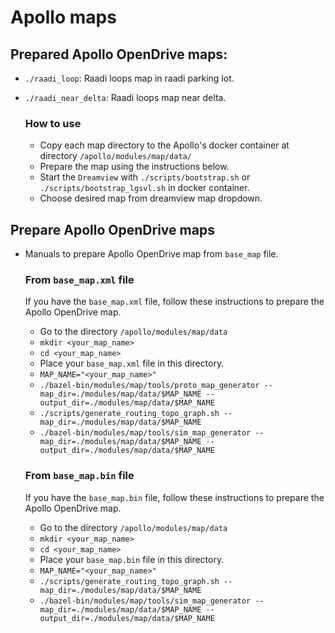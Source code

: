 
# Apollo maps

## Prepared Apollo OpenDrive maps:

- `./raadi_loop`: Raadi loops map in raadi parking lot.
- `./raadi_near_delta`: Raadi loops map near delta.

    ### How to use
    - Copy each map directory to the Apollo's docker container at directory `/apollo/modules/map/data/`
    - Prepare the map using the instructions below.
    - Start the `Dreamview` with `./scripts/bootstrap.sh` or `./scripts/bootstrap_lgsvl.sh` in docker container.
    - Choose desired map from dreamview map dropdown.



## Prepare Apollo OpenDrive maps

- Manuals to prepare Apollo OpenDrive map from `base_map` file.
    
    ### From `base_map.xml` file 

    If you have the `base_map.xml` file, follow these instructions to prepare the Apollo OpenDrive map.

    - Go to the directory `/apollo/modules/map/data`
    - `mkdir <your_map_name>`
    - `cd <your_map_name>`
    - Place your `base_map.xml` file in this directory.
    - `MAP_NAME="<your_map_name>"`
    - `./bazel-bin/modules/map/tools/proto_map_generator --map_dir=./modules/map/data/$MAP_NAME --output_dir=./modules/map/data/$MAP_NAME`
    - `./scripts/generate_routing_topo_graph.sh --map_dir=./modules/map/data/$MAP_NAME`
    - `./bazel-bin/modules/map/tools/sim_map_generator --map_dir=./modules/map/data/$MAP_NAME --output_dir=./modules/map/data/$MAP_NAME`



    ### From `base_map.bin` file

    If you have the `base_map.bin` file, follow these instructions to prepare the Apollo OpenDrive map.

    - Go to the directory `/apollo/modules/map/data`
    - `mkdir <your_map_name>`
    - `cd <your_map_name>`
    - Place your `base_map.bin` file in this directory.
    - `MAP_NAME="<your_map_name>"`
    - `./scripts/generate_routing_topo_graph.sh --map_dir=./modules/map/data/$MAP_NAME`
    - `./bazel-bin/modules/map/tools/sim_map_generator --map_dir=./modules/map/data/$MAP_NAME --output_dir=./modules/map/data/$MAP_NAME`


